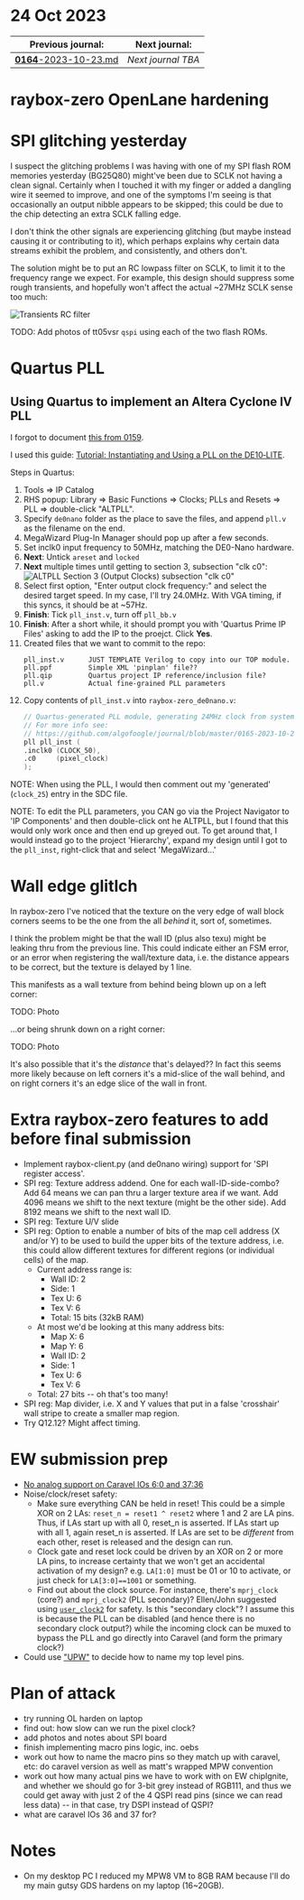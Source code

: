 # 24 Oct 2023

| Previous journal: | Next journal: |
|-|-|
| [**0164**-2023-10-23.md](./0164-2023-10-23.md) | *Next journal TBA* |

# raybox-zero OpenLane hardening

# SPI glitching yesterday

I suspect the glitching problems I was having with one of my SPI flash ROM memories yesterday (BG25Q80) might've been due to SCLK not having a clean signal. Certainly when I touched it with my finger or added a dangling wire it seemed to improve, and one of the symptoms I'm seeing is that occasionally an output nibble appears to be skipped; this could be due to the chip detecting an extra SCLK falling edge.

I don't think the other signals are experiencing glitching (but maybe instead causing it or contributing to it), which perhaps explains why certain data streams exhibit the problem, and consistently, and others don't.

The solution might be to put an RC lowpass filter on SCLK, to limit it to the frequency range we expect. For example, this design should suppress some rough transients, and hopefully won't affect the actual ~27MHz SCLK sense too much:

![Transients RC filter](i/0165-rc-filter.png)

TODO: Add photos of tt05vsr `qspi` using each of the two flash ROMs.


# Quartus PLL

## Using Quartus to implement an Altera Cyclone IV PLL

I forgot to document [this from 0159](https://github.com/algofoogle/journal/blob/2ef66ad43e62b69ae2ccb4dc9252279873a9a513/0159-2023-10-14.md?plain=1#L17).

I used this guide: [Tutorial: Instantiating and Using a PLL on the DE10‐LITE](https://www.ece.ucdavis.edu/~bbaas/180/tutorials/using.a.PLL.pdf).

Steps in Quartus:

1.  Tools => IP Catalog
2.  RHS popup: Library => Basic Functions => Clocks; PLLs and Resets => PLL => double-click "ALTPLL".
3.  Specify `de0nano` folder as the place to save the files, and append `pll.v` as the filename on the end.
4.  MegaWizard Plug-In Manager should pop up after a few seconds.
5.  Set inclk0 input frequency to 50MHz, matching the DE0-Nano hardware.
6.  **Next**: Untick `areset` and `locked`
7.  **Next** multiple times until getting to section 3, subsection "clk c0":
    ![ALTPLL Section 3 (Output Clocks) subsection "clk c0"](i/0165-pll-output-config.png)
8.  Select first option, "Enter output clock frequency:" and select the desired target speed. In my case, I'll try 24.0MHz. With VGA timing, if this syncs, it should be at ~57Hz.
9.  **Finish**: Tick `pll_inst.v`, turn off `pll_bb.v`
10. **Finish**: After a short while, it should prompt you with 'Quartus Prime IP Files' asking to add the IP to the proejct. Click **Yes**.
11. Created files that we want to commit to the repo:
    ```
    pll_inst.v      JUST TEMPLATE Verilog to copy into our TOP module.
    pll.ppf         Simple XML 'pinplan' file??
    pll.qip         Quartus project IP reference/inclusion file?
    pll.v           Actual fine-grained PLL parameters
    ```
12. Copy contents of `pll_inst.v` into `raybox-zero_de0nano.v`:
    ```verilog
    // Quartus-generated PLL module, generating 24MHz clock from system 50MHz source.
    // For more info see:
    // https://github.com/algofoogle/journal/blob/master/0165-2023-10-24.md#quartus-pll
    pll	pll_inst (
    .inclk0 (CLOCK_50),
    .c0     (pixel_clock)
    );
    ```

NOTE: When using the PLL, I would then comment out my 'generated' (`clock_25`) entry in the SDC file.

NOTE: To edit the PLL parameters, you CAN go via the Project Navigator to 'IP Components' and then double-click ont he ALTPLL, but I found that this would only work once and then end up greyed out. To get around that, I would instead go to the project 'Hierarchy', expand my design until I got to the `pll_inst`, right-click that and select 'MegaWizard...'


# Wall edge glitlch

In raybox-zero I've noticed that the texture on the very edge of wall block corners seems to be the one from the all *behind* it, sort of, sometimes.

I think the problem might be that the wall ID (plus also texu) might be leaking thru from the previous line. This could indicate either an FSM error, or an error when registering the wall/texture data, i.e. the distance appears to be correct, but the texture is delayed by 1 line. 

This manifests as a wall texture from behind being blown up on a left corner:

TODO: Photo

...or being shrunk down on a right corner:

TODO: Photo

It's also possible that it's the *distance* that's delayed?? In fact this seems more likely because on left corners it's a mid-slice of the wall behind, and on right corners it's an edge slice of the wall in front.


# Extra raybox-zero features to add before final submission

*   Implement raybox-client.py (and de0nano wiring) support for 'SPI register access'.
*   SPI reg: Texture address addend. One for each wall-ID-side-combo? Add 64 means we can pan thru a larger texture area if we want. Add 4096 means we shift to the next texture (might be the other side). Add 8192 means we shift to the next wall ID.
*   SPI reg: Texture U/V slide
*   SPI reg: Option to enable a number of bits of the map cell address (X and/or Y) to be used to build the upper bits of the texture address, i.e. this could allow different textures for different regions (or individual cells) of the map.
    *   Current address range is:
        *   Wall ID: 2
        *   Side: 1
        *   Tex U: 6
        *   Tex V: 6
        *   Total: 15 bits (32kB RAM)
    *   At most we'd be looking at this many address bits:
        *   Map X: 6
        *   Map Y: 6
        *   Wall ID: 2
        *   Side: 1
        *   Tex U: 6
        *   Tex V: 6
    *   Total: 27 bits -- oh that's too many!
*   SPI reg: Map divider, i.e. X and Y values that put in a false 'crosshair' wall stripe to create a smaller map region.
*   Try Q12.12? Might affect timing.


# EW submission prep

*   [No analog support on Caravel IOs 6:0 and 37:36](https://github.com/efabless/caravel/blob/cc1cd7f7769291bbe8536b1ab0d6799ddfb4ca71/verilog/rtl/__user_project_wrapper.v#L68-L72)
*   Noise/clock/reset safety:
    *   Make sure everything CAN be held in reset! This could be a simple XOR on 2 LAs: `reset_n = reset1 ^ reset2` where 1 and 2 are LA pins. Thus, if LAs start up with all 0, reset_n is asserted. If LAs start up with all 1, again reset_n is asserted. If LAs are set to be *different* from each other, reset is released and the design can run.
    *   Clock gate and reset lock could be driven by an XOR on 2 or more LA pins, to increase certainty that we won't get an accidental activation of my design? e.g. `LA[1:0]` must be 01 or 10 to activate, or just check for `LA[3:0]==1001` or something.
    *   Find out about the clock source. For instance, there's `mprj_clock` (core?) and `mprj_clock2` (PLL secondary)? Ellen/John suggested using [`user_clock2`](https://github.com/efabless/caravel/blob/main/verilog/rtl/__user_project_wrapper.v#L75) for safety. Is this "secondary clock"? I assume this is because the PLL can be disabled (and hence there is no secondary clock output?) while the incoming clock can be muxed to bypass the PLL and go directly into Caravel (and form the primary clock?)
*   Could use ["UPW"](https://github.com/efabless/caravel/blob/main/verilog/rtl/__user_project_wrapper.v) to decide how to name my top level pins.


# Plan of attack

*   try running OL harden on laptop
*   find out: how slow can we run the pixel clock?
*   add photos and notes about SPI board
*   finish implementing macro pins logic, inc. oebs
*   work out how to name the macro pins so they match up with caravel, etc: do caravel version as well as matt's wrapped MPW convention
*   work out how many actual pins we have to work with on EW chipIgnite, and whether we should go for 3-bit grey instead of RGB111, and thus we could get away with just 2 of the 4 QSPI read pins (since we can read less data) -- in that case, try DSPI instead of QSPI?
*   what are caravel IOs 36 and 37 for?

# Notes

*   On my desktop PC I reduced my MPW8 VM to 8GB RAM because I'll do my main gutsy GDS hardens on my laptop (16~20GB).
